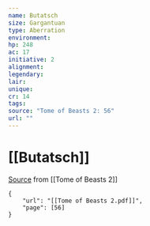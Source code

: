 ```yaml
---
name: Butatsch
size: Gargantuan
type: Aberration
environment: 
hp: 248
ac: 17
initiative: 2
alignment: 
legendary: 
lair: 
unique: 
cr: 14
tags: 
source: "Tome of Beasts 2: 56"
url: ""
---
```

# [[Butatsch]]

[Source](zotero://open-pdf/library/items/9UQIAB6R?page=56) from [[Tome of Beasts 2]]

```pdf
{
	"url": "[[Tome of Beasts 2.pdf]]",
	"page": [56]
}
```

